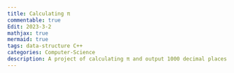 ```yaml
---
title: Calculating π
commentable: true
Edit: 2023-3-2
mathjax: true
mermaid: true
tags: data-structure C++ 
categories: Computer-Science
description: A project of calculating π and output 1000 decimal places.
---
```

